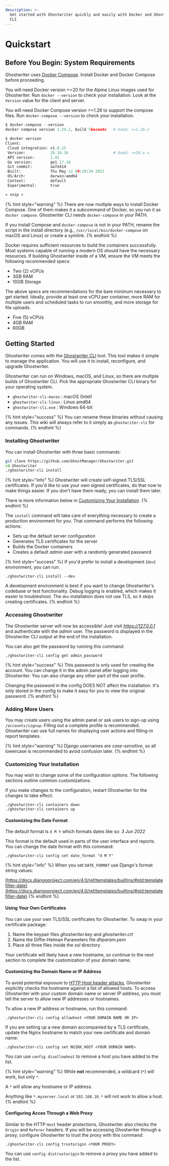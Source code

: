 ```yaml
---
description: >-
  Get started with Ghostwriter quickly and easily with Docker and Ghostwriter
  CLI
---
```


# Quickstart

## Before You Begin: System Requirements

Ghostwriter uses [Docker Compose](https://docs.docker.com/compose/). Install Docker and Docker Compose before proceeding.

You will need Docker version >=20 for the Alpine Linux images used for Ghostwriter. Run `docker --version` to check your installation. Look at the `Version` value for the client and server.

You will need Docker Compose version >=1.26 to support the compose files. Run `docker-compose --version` to check your installation.

```python
$ docker-compose --version
docker-compose version 1.29.2, build 5becea4c   # Good; >=1.26.x

$ docker version                                                                                                                               1 ↵
Client:
 Cloud integration: v1.0.25
 Version:           20.10.16                    # Good; >=20.x.x
 API version:       1.41
 Go version:        go1.17.10
 Git commit:        aa7e414
 Built:             Thu May 12 09:20:34 2022
 OS/Arch:           darwin/amd64
 Context:           default
 Experimental:      true

« snip »
```

{% hint style="warning" %}
There are now multiple ways to install Docker Compose. One of them makes it a subcommand of Docker, so you run it as `docker compose`. Ghostwriter CLI needs `docker-compose` in your PATH.

If you install Compose and `docker-compose` is not in your PATH, rename the script in the install directory (e.g., `/usr/local/bin/docker-compose` on macOS and Linux) or create a symlink.
{% endhint %}

Docker requires sufficient resources to build the containers successfully. Most systems capable of running a modern OS should have the necessary resources. If building Ghostwriter inside of a VM, ensure the VM meets the following recommended specs:

* Two (2) vCPUs
* 3GB RAM
* 10GB Storage

The above specs are recommendations for the bare minimum necessary to get started. Ideally, provide at least one vCPU per container, more RAM for multiple users and scheduled tasks to run smoothly, and more storage for file uploads.

* Five (5) vCPUs
* 4GB RAM
* 60GB

## Getting Started

Ghostwriter comes with the [Ghostwriter CLI](https://github.com/GhostManager/Ghostwriter\_CLI) tool. This tool makes it simple to manage the application. You will use it to install, reconfigure, and upgrade Ghostwriter.

Ghostwriter can run on Windows, macOS, and Linux, so there are multiple builds of Ghostwriter CLI. Pick the appropriate Ghostwriter CLI binary for your operating system.

* `ghostwriter-cli-macos` : macOS (Intel)
* `ghostwriter-cli-linux` : Linux amd64
* `ghostwriter-cli.exe` : Windows 64-bit

{% hint style="success" %}
You can rename these binaries without causing any issues. This wiki will always refer to it simply as `ghostwriter-cli` for commands.
{% endhint %}

### Installing Ghostwriter

You can install Ghostwriter with three basic commands:

```bash
git clone https://github.com/GhostManager/Ghostwriter.git
cd Ghostwriter
./ghostwriter-cli install
```

{% hint style="info" %}
Ghostwriter will create self-signed TLS/SSL certificates. If you'd like to use your own signed certificates, do that now to make things easier. If you don't have them ready, you can install them later.

There is more information below in [Customizing Your Installation](quickstart.md#customizing-your-installation).
{% endhint %}

The `install` command will take care of everything necessary to create a production environment for you. That command performs the following actions:

* Sets up the default server configuration
* Generates TLS certificates for the server
* Builds the Docker containers
* Creates a default _admin_ user with a randomly generated password

{% hint style="success" %}
If you'd prefer to install a development (`dev`) environment, you can run:&#x20;

`./ghostwriter-cli install --dev`

A development environment is best if you want to change Ghostwriter's codebase or test functionality. Debug logging is enabled, which makes it easier to troubleshoot. The `dev` installation does not use TLS, so it skips creating certificates.
{% endhint %}

### Accessing Ghostwriter

The Ghostwriter server will now be accessible! Just visit _https://127.0.0.1_ and authenticate with the _admin_ user. The password is displayed in the Ghostwriter CLI output at the end of the installation.

You can also get the password by running this command:

`./ghostwriter-cli config get admin_password`

{% hint style="success" %}
This password is only used for creating the account. You can change it in the admin panel after logging into Ghostwriter. You can also change any other part of the user profile.

Changing the password in the config DOES NOT affect the installation. It's only stored in the config to make it easy for you to view the original password.
{% endhint %}

### Adding More Users

You may create users using the admin panel or ask users to sign-up using `/accounts/signup`. Filling out a complete profile is recommended. Ghostwriter can use full names for displaying user actions and filling-in report templates.

{% hint style="warning" %}
Django usernames are _case-sensitive_, so all lowercase is recommended to avoid confusion later.
{% endhint %}

### Customizing Your Installation

You may wish to change some of the configuration options. The following sections outline common customizations.

If you make changes to the configuration, restart Ghostwriter for the changes to take effect:

```
./ghostwriter-cli containers down
./ghostwriter-cli containers up
```

#### Customizing the Date Format

The default format is `d M Y` which formats dates like so: _3 Jun 2022_

This format is the default used in parts of the user interface and reports. You can change the date format with this command:

`./ghostwriter-cli config set date_format "d M Y"`

{% hint style="info" %}
When you set `DATE_FORMAT` use Django's format string values:

[https://docs.djangoproject.com/en/4.0/ref/templates/builtins/#std:templatefilter-date](https://docs.djangoproject.com/en/4.0/ref/templates/builtins/#std:templatefilter-date)
{% endhint %}

#### Using Your Own Certificates

You can use your own TLS/SSL certificates for Ghostwriter. To swap in your certificate package:

1. Name the keypair files _ghostwriter.key_ and _ghostwriter.crt_
2. Name the Diffie-Helman Parameters file _dhparam.pem_
3. Place all three files inside the _ssl_ directory

Your certificate will likely have a new hostname, so continue to the next section to complete the customization of your domain name.

#### Customizing the Domain Name or IP Address

To avoid potential exposure to [HTTP Host header attacks](https://portswigger.net/web-security/host-header), Ghostwriter explicitly checks the hostname against a list of allowed hosts. To access Ghostwriter with your custom domain name or server IP address, you must tell the server to allow new IP addresses or hostnames.

To allow a new IP address or hostname, run this command:

`./ghostwriter-cli config allowhost <YOUR DOMAIN NAME OR IP>`

If you are setting up a new domain accompanied by a TLS certificate, update the Nginx hostname to match your new certificate and domain name:

`./ghostwriter-cli config set NGINX_HOST <YOUR DOMAIN NAME>`

You can use `config disallowhost` to remove a host you have added to the list.

{% hint style="warning" %}
While **not** recommended, a wildcard (`*`) will work, but only `*`.

A `*` will allow any hostname or IP address.

Anything like `*.myserver.local` or `192.168.10.*` will not work to allow a host.
{% endhint %}

#### Configuring Acces Through a Web Proxy

Similar to the HTTP `Host` header protections, Ghostwriter also checks the `Origin` and `Referer` headers. If you will be accessing Ghostwriter through a proxy, configure Ghostwriter to trust the proxy with this command:

`./ghostwriter-cli config trustorigin <YOUR PROXY>`

You can use `config distrustorigin` to remove a proxy you have added to the list.
